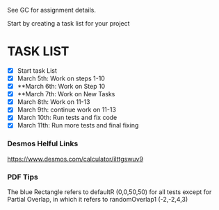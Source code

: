See GC for assignment details.

Start by creating a task list for your project
# TASK LIST

- [x]  Start task List 
- [x]  March 5th: Work on steps 1-10
- [x]  **March 6th: Work on Step 10
- [x]  **March 7th: Work on New Tasks
- [x]  March 8th: Work on 11-13
- [x]  March 9th: continue work on 11-13
- [x]  March 10th: Run tests and fix code
- [x]  March 11th: Run more tests and final fixing

### Desmos Helful Links
https://www.desmos.com/calculator/ilttgswuv9

### PDF Tips
The blue Rectangle refers to defaultR (0,0,50,50) for all tests except for Partial Overlap, in which it refers to randomOverlap1 (-2,-2,4,3)